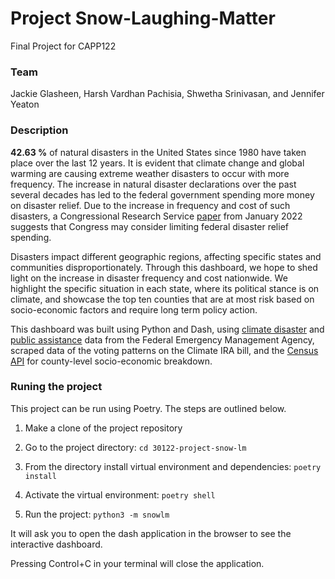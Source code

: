 # Project Snow-Laughing-Matter

Final Project for CAPP122

### Team

Jackie Glasheen, Harsh Vardhan Pachisia, Shwetha Srinivasan, and Jennifer Yeaton

### Description

**42.63 %** of natural disasters in the United States since 1980 have taken place over the last 12 years. It is evident that climate change and global warming are causing extreme weather disasters to occur with more frequency. The increase in natural disaster declarations over the past several decades has led to the federal government spending more money on disaster relief.  Due to the increase in frequency and cost of such disasters,  a Congressional Research Service [paper](https://sgp.fas.org/crs/homesec/R45484.pdf) from January 2022 suggests that Congress may consider limiting federal disaster relief spending. 

Disasters impact different geographic regions, affecting specific states and communities disproportionately. Through this dashboard, we hope to shed light on the increase in disaster frequency and cost nationwide. We highlight the specific situation in each state, where its political stance is on climate, and showcase the top ten counties that are at most risk based on socio-economic factors and require long term policy action. 

This dashboard was built using Python and Dash, using [climate disaster](https://www.fema.gov/openfema-data-page/disaster-declarations-summaries-v2) and [public assistance](https://www.fema.gov/openfema-data-page/public-assistance-funded-project-summaries-v1) data from the Federal Emergency Management Agency, scraped data of the voting patterns on the Climate IRA bill, and the [Census API](https://www.census.gov/data/developers/data-sets.html) for county-level socio-economic breakdown. 

### Runing the project

This project can be run using Poetry. The steps are outlined below.

1. Make a clone of the project repository

2. Go to the project directory: `cd 30122-project-snow-lm`

3. From the directory install virtual environment and dependencies: `poetry install`

4. Activate the virtual environment: `poetry shell`

5. Run the project: `python3 -m snowlm`

It will ask you to open the dash application in the browser to see the interactive dashboard.

Pressing Control+C in your terminal will close the application. 